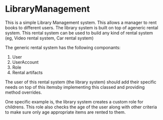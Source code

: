 # LibraryManagement

This is a simple Library Management system. This allows a manager to rent books to different users.
The library system is built on top of ageneric rental system. 
This rental system can be used to build any kind of rental system (eg, Video rental system, Car rental system)

The generic rental system has the following componants:

1. User
2. UserAccount
3. Role
4. Rental artifacts

The user of this rental system (the library system) should add their specific needs on top of this itemsby implementing
this classed and providing method overrides.

One specific example is, the library system creates a custom role for childrens. 
This role also checks the age of the user along with other criteria to make sure only age appropriate items are rented to them.
